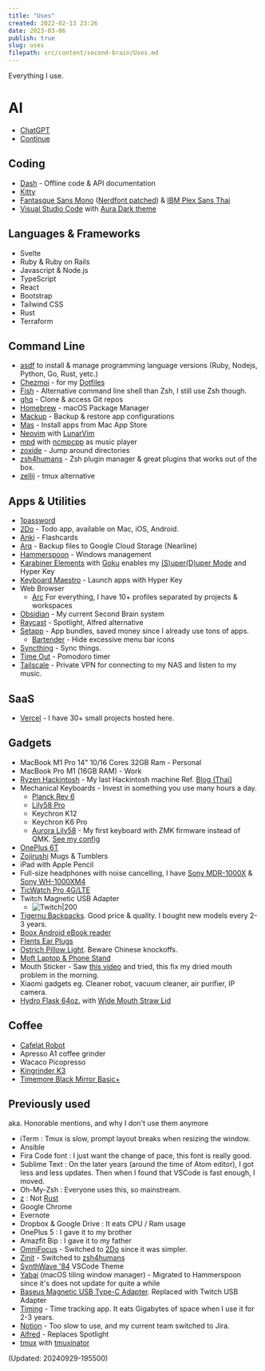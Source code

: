```yaml
---
title: "Uses"
created: 2022-02-13 23:26
date: 2023-03-06
publish: true
slug: uses
filepath: src/content/second-brain/Uses.md
---
```


Everything I use.

# AI

* [ChatGPT](https://chatgpt.com)
* [Continue](https://www.continue.dev)

## Coding

* [Dash](https://kapeli.com/dash) - Offline code & API documentation
* [Kitty](https://sw.kovidgoyal.net/kitty)
* [Fantasque Sans Mono](https://github.com/belluzj/fantasque-sans) ([Nerdfont patched](https://github.com/ryanoasis/nerd-fonts/tree/master/patched-fonts/FantasqueSansMono)) & [IBM Plex Sans Thai](https://github.com/IBM/plex/tree/master/IBM-Plex-Sans-Thai)
* [Visual Studio Code](https://code.visualstudio.com) with [Aura Dark theme](https://github.com/daltonmenezes/aura-theme)

## Languages & Frameworks

* Svelte
* Ruby & Ruby on Rails
* Javascript & Node.js
* TypeScript
* React
* Bootstrap
* Tailwind CSS
* Rust
* Terraform

## Command Line

* [asdf](https://asdf-vm.com) to install & manage programming language versions (Ruby, Nodejs, Python, Go, Rust, yetc.)
* [Chezmoi](https://www.chezmoi.io) - for my [Dotfiles](https://github.com/narze/dotfiles)
* [Fish](https://fishshell.com) - Alternative command line shell than Zsh, I still use Zsh though.
* [ghq](https://github.com/x-motemen/ghq) - Clone & access Git repos
* [Homebrew](http://brew.sh) - macOS Package Manager
* [Mackup](https://github.com/lra/mackup) - Backup & restore app configurations
* [Mas](https://github.com/mas-cli/mas) - Install apps from Mac App Store
* [Neovim](https://neovim.io) with [LunarVim](https://lunarvim.org)
* [mpd](https://www.musicpd.org) with [ncmpcpp](https://rybczak.net/ncmpcpp) as music player
* [zoxide](https://github.com/ajeetdsouza/zoxide) - Jump around directories
* [zsh4humans](https://github.com/romkatv/zsh4humans) - Zsh plugin manager & great plugins that works out of the box.
* [zellij](https://zellij.dev) - tmux alternative

## Apps & Utilities

* [1password](https://1password.com)
* [2Do](https://www.2doapp.com) - Todo app, available on Mac, iOS, Android.
* [Anki](https://ankiweb.net) - Flashcards
* [Arq](https://www.arqbackup.com) - Backup files to Google Cloud Storage (Nearline)
* [Hammerspoon](https://www.hammerspoon.org) - Windows management
* [Karabiner Elements](https://github.com/pqrs-org/Karabi,ner-Elements) with [Goku](https://github.com/yqrashawn/GokuRakuJoudo) enables my [(S)uper(D)uper Mode](https://github.com/jasonrudolph/keyboard/#super-duper-mode) and Hyper Key
* [Keyboard Maestro](https://www.keyboardmaestro.com) - Launch apps with Hyper Key
* Web Browser
  * [Arc](https://arc.net) For everything, I have 10+ profiles separated by projects & workspaces
* [Obsidian](https://obsidian.md) - My current Second Brain system
* [Raycast](https://www.raycast.com) - Spotlight, Alfred alternative
* [Setapp](https://setapp.com) - App bundles, saved money since I already use tons of apps.
  * [Bartender](https://setapp.com/apps/bartender) - Hide excessive menu bar icons
* [Syncthing](https://syncthing.net) - Sync things.
* [Time Out](https://setapp.com/apps/time-out) - Pomodoro timer
* [Tailscale](https://tailscale.com) - Private VPN for connecting to my NAS and listen to my music.

## SaaS

* [Vercel](https://vercel.com) - I have 30+ small projects hosted here.

## Gadgets

* MacBook M1 Pro 14" 10/16 Cores 32GB Ram - Personal
* MacBook Pro M1 (16GB RAM) - Work
* [Ryzen Hackintosh](https://github.com/narze/hackintosh-rog-strix-b550i-gaming) - My last Hackintosh machine Ref. [Blog (Thai)](https://narze.medium.com/the-last-hackintosh-1-%E0%B9%80%E0%B8%A1%E0%B8%B7%E0%B9%88%E0%B8%AD%E0%B8%95%E0%B9%89%E0%B8%AD%E0%B8%87%E0%B9%80%E0%B8%A5%E0%B8%B7%E0%B8%AD%E0%B8%81%E0%B8%A3%E0%B8%B0%E0%B8%AB%E0%B8%A7%E0%B9%88%E0%B8%B2%E0%B8%87-ryzen-%E0%B8%81%E0%B8%B1%E0%B8%9A-m1-35807baccab8)
* Mechanical Keyboards - Invest in something you use many hours a day.
  * [Planck Rev 6](https://drop.com/buy/planck-mechanical-keyboard)
  * [Lily58 Pro](https://keyhive.xyz/shop/lily58)
  * Keychron K12
  * Keychron K6 Pro
  * [Aurora Lily58](https://splitkb.com/collections/keyboard-kits/products/aurora-lily58-pcb-kit) - My first keyboard with ZMK firmware instead of QMK. [See my config](https://github.com/narze/zmk-config)
* [OnePlus 6T](http://oneplus.com)
* [Zojirushi](https://www.zojirushi.com) Mugs & Tumblers
* iPad with Apple Pencil
* Full-size headphones with noise cancelling, I have [Sony MDR-1000X](https://www.sony.co.th/en/electronics/headband-headphones/mdr-1000x) & [Sony WH-1000XM4](https://www.sony.co.th/en/electronics/headband-headphones/wh-1000xm4)
* [TicWatch Pro 4G/LTE](https://www.mobvoi.com/us/pages/ticwatchpro4g)
* Twitch Magnetic USB Adapter
  * ![Twitch|200](/Images/Twitch_usb_adapter.png)
* [Tigernu Backpacks](https://www.tigernustore.com). Good price & quality. I bought new models every 2-3 years.
* [Boox Android eBook reader](https://www.amazon.com/BOOX-Nova-Pro-Reader-Android/dp/B07L95KPFM/ref=sr_1_2?keywords=boox+nova\&qid=1569171355\&s=electronics\&sr=1-2)
* [Flents Ear Plugs](https://www.amazon.com/Flents-Quiet-Contour-Plugs-Pair/dp/B00IZCHYH2)
* [Ostrich Pillow Light](https://ostrichpillow.com/products/ostrichpillow-light-reversible). Beware Chinese knockoffs.
* [Moft Laptop & Phone Stand](https://www.moft.us)
* Mouth Sticker - Saw [this video](https://www.youtube.com/watch?v=nl8LQrbMdqQ) and tried, this fix my dried mouth problem in the morning.
* Xiaomi gadgets eg. Cleaner robot, vacuum cleaner, air purifier, IP camera.
* [Hydro Flask 64oz.](https://www.hydroflask.com/64-oz-wide-mouth) with [Wide Mouth Straw Lid](https://www.hydroflask.com/wide-mouth-straw-lid)

## Coffee

* [Cafelat Robot](http://www.cafelat.com/robot.html)
* Apresso A1 coffee grinder
* Wacaco Picopresso
* [Kingrinder K3](https://www.kingrinder.com)
* [Timemore Black Mirror Basic+](https://en.timemore.com/taimochanpin/heijingdianzicheng/heijingbasicdianzicheng)

## Previously used

aka. Honorable mentions, and why I don't use them anymore

* iTerm : Tmux is slow, prompt layout breaks when resizing the window.
* Ansible
* Fira Code font : I just want the change of pace, this font is really good.
* Sublime Text : On the later years (around the time of Atom editor), I got less and less updates. Then when I found that VSCode is fast enough, I moved.
* Oh-My-Zsh : Everyone uses this, so mainstream.
* [z](https://github.com/rupa/z) : Not [Rust](https://github.com/ajeetdsouza/zoxide)
* Google Chrome
* Evernote
* Dropbox & Google Drive : It eats CPU / Ram usage
* OnePlus 5 : I gave it to my brother
* Amazfit Bip : I gave it to my father
* [OmniFocus](https://www.omnigroup.com/omnifocus) - Switched to [2Do](https://www.2doapp.com) since it was simpler.
* [Zinit](https://github.com/zdharma-continuum/zinit) - Switched to [zsh4humans](https://github.com/romkatv/zsh4humans)
* [SynthWave '84](https://marketplace.visualstudio.com/items?itemName=RobbOwen.synthwave-vscode) VSCode Theme
* [Yabai](https://github.com/koekeishiya/yabai) (macOS tiling window manager) - Migrated to Hammerspoon since it's does not update for quite a while
* [Baseus Magnetic USB Type-C Adapter](https://www.aliexpress.com/item/32924186463.html?spm=a2g0s.9042311.0.0.31684c4dQKyJRk). Replaced with Twitch USB Adapter
* [Timing](https://setapp.com/apps/timing) - Time tracking app. It eats Gigabytes of space when I use it for 2-3 years.
* [Notion](https://notion.so) - Too slow to use, and my current team switched to Jira.
* [Alfred](https://www.alfredapp.com) - Replaces Spotlight
* [tmux](https://github.com/tmux/tmux) with [tmuxinator](https://github.com/tmuxinator/tmuxinator)

(Updated: 20240929-195500)
